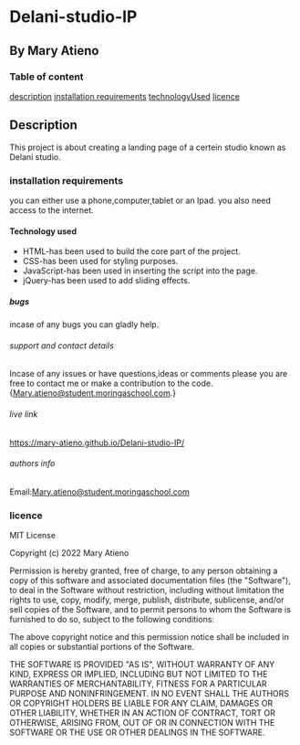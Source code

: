 # Delani-studio-IP

## By Mary Atieno

### Table of content

[description](#description)
[installation requirements](#installation)
[technologyUsed](#technologyUsed)
[licence](#licence)

## Description

This project is about creating a landing page of a certein studio known as Delani studio.

### installation requirements

you can either use a phone,computer,tablet or an Ipad.
you also need access to the internet.

#### Technology used

* HTML-has been used to build the core part of the project.
* CSS-has been used for styling purposes.
* JavaScript-has been used in inserting the script into the page.
* jQuery-has been used to add sliding effects.

##### bugs

incase of any bugs you can gladly help.

###### support and contact details

Incase of any issues or have questions,ideas or comments please you are free to contact me or make a contribution to the code.{Mary.atieno@student.moringaschool.com.}

###### live link

<https://mary-atieno.github.io/Delani-studio-IP/>

###### authors info

Email:Mary.atieno@student.moringaschool.com

### licence

MIT License

Copyright (c) 2022 Mary Atieno

Permission is hereby granted, free of charge, to any person obtaining a copy
of this software and associated documentation files (the "Software"), to deal
in the Software without restriction, including without limitation the rights
to use, copy, modify, merge, publish, distribute, sublicense, and/or sell
copies of the Software, and to permit persons to whom the Software is
furnished to do so, subject to the following conditions:

The above copyright notice and this permission notice shall be included in all
copies or substantial portions of the Software.

THE SOFTWARE IS PROVIDED "AS IS", WITHOUT WARRANTY OF ANY KIND, EXPRESS OR
IMPLIED, INCLUDING BUT NOT LIMITED TO THE WARRANTIES OF MERCHANTABILITY,
FITNESS FOR A PARTICULAR PURPOSE AND NONINFRINGEMENT. IN NO EVENT SHALL THE
AUTHORS OR COPYRIGHT HOLDERS BE LIABLE FOR ANY CLAIM, DAMAGES OR OTHER
LIABILITY, WHETHER IN AN ACTION OF CONTRACT, TORT OR OTHERWISE, ARISING FROM,
OUT OF OR IN CONNECTION WITH THE SOFTWARE OR THE USE OR OTHER DEALINGS IN THE
SOFTWARE.
